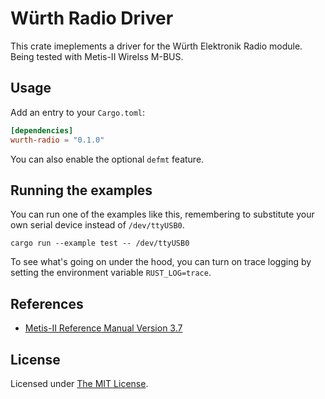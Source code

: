 # Würth Radio Driver

This crate imeplements a driver for the Würth Elektronik Radio module. Being tested with Metis-II Wirelss M-BUS.

## Usage

Add an entry to your `Cargo.toml`:

```toml
[dependencies]
wurth-radio = "0.1.0"
```

You can also enable the optional `defmt` feature.

## Running the examples

You can run one of the examples like this, remembering to substitute your own serial device instead of `/dev/ttyUSB0`.

```shell
cargo run --example test -- /dev/ttyUSB0
```

To see what's going on under the hood, you can turn on trace logging by setting the environment variable `RUST_LOG=trace`.

## References

- [Metis-II Reference Manual Version 3.7](https://www.we-online.com/components/products/manual/2607021183000_Metis-II%20260702118300x%20Manual_rev3.7.pdf)

## License

Licensed under [The MIT License](https://opensource.org/license/mit/).
